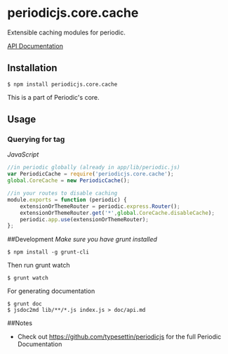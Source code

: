 periodicjs.core.cache
=====================

Extensible caching modules for periodic.

 [API Documentation](https://github.com/typesettin/periodicjs.core.cache/blob/master/doc/api.md)

## Installation

```
$ npm install periodicjs.core.cache
```

This is a part of Periodic's core.

## Usage

### Querying for tag
*JavaScript*
```javascript
//in periodic globally (already in app/lib/periodic.js)
var PeriodicCache = require('periodicjs.core.cache');
global.CoreCache = new PeriodicCache();

//in your routes to disable caching
module.exports = function (periodic) {
	extensionOrThemeRouter = periodic.express.Router();
	extensionOrThemeRouter.get('*',global.CoreCache.disableCache);
	periodic.app.use(extensionOrThemeRouter);
};

```

##Development
*Make sure you have grunt installed*
```
$ npm install -g grunt-cli
```

Then run grunt watch
```
$ grunt watch
```

For generating documentation
```
$ grunt doc
$ jsdoc2md lib/**/*.js index.js > doc/api.md
```


##Notes
* Check out https://github.com/typesettin/periodicjs for the full Periodic Documentation
